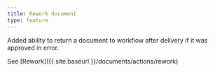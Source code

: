 ```yaml
---
title: Rework document
type: feature
---
```


Added ability to return a document to workflow after delivery if it was approved in error.

See [Rework]({{ site.baseurl }}/documents/actions/rework)
